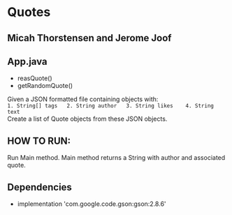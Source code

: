 # Quotes

## Micah Thorstensen and Jerome Joof

## App.java
- reasQuote()
- getRandomQuote()

Given a JSON formatted file containing objects with:  
    ```
    1. String[] tags  
    2. String author  
    3. String likes   
    4. String text   
    ```  
Create a list of Quote objects from these JSON objects.

## HOW TO RUN:
Run Main method.  Main method returns a String with author and associated quote.

## Dependencies
- implementation 'com.google.code.gson:gson:2.8.6'

      

